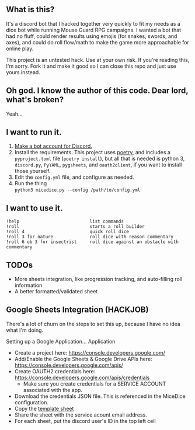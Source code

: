 ## What is this?
It's a discord bot that I hacked together very quickly to fit my needs as a dice bot while running Mouse Guard RPG campaigns. I wanted a bot that had no fluff, could render results using emojis (for snakes, swords, and axes), and could do roll flow/math to make the game more approachable for online play.

This project is an untested hack. Use at your own risk. If you're reading this, I'm sorry. Fork it and make it good so I can close this repo and just use yours instead.


## Oh god. I know the author of this code. Dear lord, what's broken?
Yeah...  


## I want to run it.
1. [Make a bot account for Discord.](https://discordpy.readthedocs.io/en/latest/discord.html)
2. Install the requirements. This project uses [poetry](https://python-poetry.org/), and includes a `pyproject.toml` file (`poetry install`), but all that is needed is python 3, `discord.py`, `PyYAML`, `pygsheets`, and `oauth2client`, if you want to install those yourself.
3. Edit the `config.yml` file, and configure as needed.
4. Run the thing  
`python3 micedice.py --config /path/to/config.yml`

## I want to use it.
    !help                           list commands
    !roll                           starts a roll builder
    !roll 4                         quick roll dice
    !roll 3 for nature              roll dice with reason commentary
    !roll 6 ob 3 for insectrist     roll dice against an obstacle with commentary

## TODOs
* More sheets integration, like progression tracking, and auto-filling roll information
* A better formatted/validated sheet


## Google Sheets Integration (HACKJOB)
There's a lot of churn on the steps to set this up, because I have no idea what I'm doing.

Setting up a Google Application... Application  
- Create a project here: https://console.developers.google.com/
- Add/Enable the Google Sheets & Google Drive APIs here: https://console.developers.google.com/apis/
- Create OAUTH2 credentials here: https://console.developers.google.com/apis/credentials
    - Make sure you create credentials for a SERVICE ACCOUNT associated with the app.
- Download the credentials JSON file. This is referenced in the MiceDice configuration.
- Copy the [template sheet](https://docs.google.com/spreadsheets/d/1Ehj1Kc933fx8MCDSob_gUi1sJPIKDA0Yq-TAsKV7gQk/)
- Share the sheet with the service acount email address.
- For each sheet, put the discord user's ID in the top left cell

